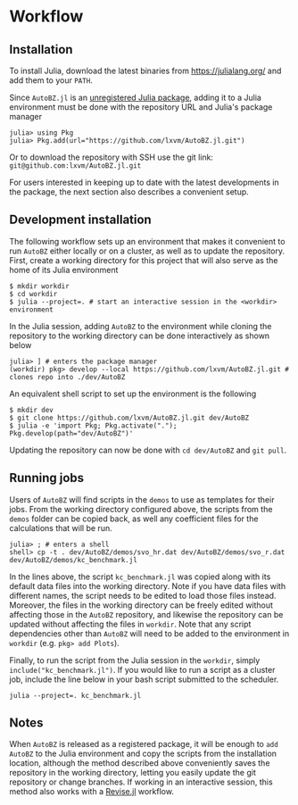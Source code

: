 # Workflow

## Installation

To install Julia, download the latest binaries from <https://julialang.org/> and
add them to your `PATH`.

Since `AutoBZ.jl` is an [unregistered Julia
package](https://pkgdocs.julialang.org/v1/managing-packages/#Adding-unregistered-packages),
adding it to a Julia environment must be done with the repository URL and
Julia's package manager
```
julia> using Pkg
julia> Pkg.add(url="https://github.com/lxvm/AutoBZ.jl.git")
```
Or to download the repository with SSH use the git link:
`git@github.com:lxvm/AutoBZ.jl.git`

For users interested in keeping up to date with the latest developments in the
package, the next section also describes a convenient setup.

## Development installation

The following workflow sets up an environment that makes it convenient to run
`AutoBZ` either locally or on a cluster, as well as to update the repository.
First, create a working directory for this project that will also serve as the
home of its Julia environment
```
$ mkdir workdir
$ cd workdir
$ julia --project=. # start an interactive session in the <workdir> environment
```
In the Julia session, adding `AutoBZ` to the environment while cloning the
repository to the working directory can be done interactively as shown below
```
julia> ] # enters the package manager
(workdir) pkg> develop --local https://github.com/lxvm/AutoBZ.jl.git # clones repo into ./dev/AutoBZ
```
An equivalent shell script to set up the environment is the following
```
$ mkdir dev
$ git clone https://github.com/lxvm/AutoBZ.jl.git dev/AutoBZ
$ julia -e 'import Pkg; Pkg.activate("."); Pkg.develop(path="dev/AutoBZ")'
```
Updating the repository can now be done with `cd dev/AutoBZ` and `git pull`.

## Running jobs

Users of `AutoBZ` will find scripts in the `demos` to use as templates for their jobs.
From the working directory configured
above, the scripts from the `demos` folder can be copied back, as well any
coefficient files for the calculations that will be run.
```
julia> ; # enters a shell
shell> cp -t . dev/AutoBZ/demos/svo_hr.dat dev/AutoBZ/demos/svo_r.dat dev/AutoBZ/demos/kc_benchmark.jl
```
In the lines above, the script `kc_benchmark.jl` was copied along with its default
data files into the working directory. Note if you have data files with
different names, the script needs to be edited to load those files instead.
Moreover, the files in the working directory can be freely edited without
affecting those in the `AutoBZ` repository, and likewise the repository can be
updated without affecting the files in `workdir`. Note that any script
dependencies other than `AutoBZ` will need to be added to the environment in
`workdir` (e.g. `pkg> add Plots`).

Finally, to run the script from the Julia session in the `workdir`, simply
`include("kc_benchmark.jl")`. If you would like to run a script as a cluster job,
include the line below in your bash script submitted to the scheduler.
```
julia --project=. kc_benchmark.jl
```

## Notes

When `AutoBZ` is released as a registered package, it will be enough to `add
AutoBZ` to the Julia environment and copy the scripts from the installation
location, although the method described above conveniently saves the repository
in the working directory, letting you easily update the git repository or change
branches. If working in an interactive session, this method also works with a
[Revise.jl](https://timholy.github.io/Revise.jl/stable/) workflow.